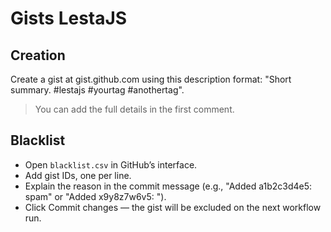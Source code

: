 # Gists LestaJS


## Creation

Create a gist at gist.github.com using this description format: "Short summary. #lestajs #yourtag #anothertag".  
> You can add the full details in the first comment.

## Blacklist

- Open `blacklist.csv` in GitHub’s interface.
- Add gist IDs, one per line.
- Explain the reason in the commit message (e.g., "Added a1b2c3d4e5: spam" or "Added x9y8z7w6v5: ").
- Click Commit changes — the gist will be excluded on the next workflow run.
